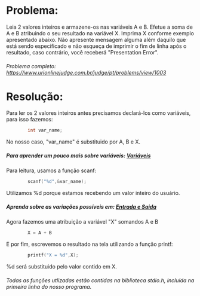 # Problema:

Leia 2 valores inteiros e armazene-os nas variáveis A e B. Efetue a soma de A e B atribuindo o seu resultado na variável X. Imprima X conforme exemplo apresentado abaixo. Não apresente mensagem alguma além daquilo que está sendo especificado e não esqueça de imprimir o fim de linha após o resultado, caso contrário, você receberá "Presentation Error".

###### Problema completo: https://www.urionlinejudge.com.br/judge/pt/problems/view/1003

# Resolução:

Para ler os 2 valores inteiros antes precisamos declará-los como variáveis, para isso fazemos:
```c
        int var_name;
```
No nosso caso, "var_name" é substituido por A, B e X.

##### Para aprender um pouco mais sobre variáveis: [Variáveis](http://linguagemc.com.br/variaveis-em-linguagem-c/)

Para leitura, usamos a função scanf:
```c
        scanf("%d",&var_name);
```
Utilizamos %d porque estamos recebendo um valor inteiro do usuário. 

##### Aprenda sobre as variações possíveis em: [Entrada e Saida](http://linguagemc.com.br/operacoes-de-entrada-e-saida-de-dados-em-linguagem-c/)

Agora fazemos uma atribuição a variável "X" somandos A e B
```c
        X = A + B
```
E por fim, escrevemos o resultado na tela utilizando a função printf:
```c
        printf("X = %d",X);
```
%d será substituido pelo valor contido em X.


###### Todas as funções utlizadas estão contidas na biblioteca stdio.h, incluída na primeira linha do nosso programa.
